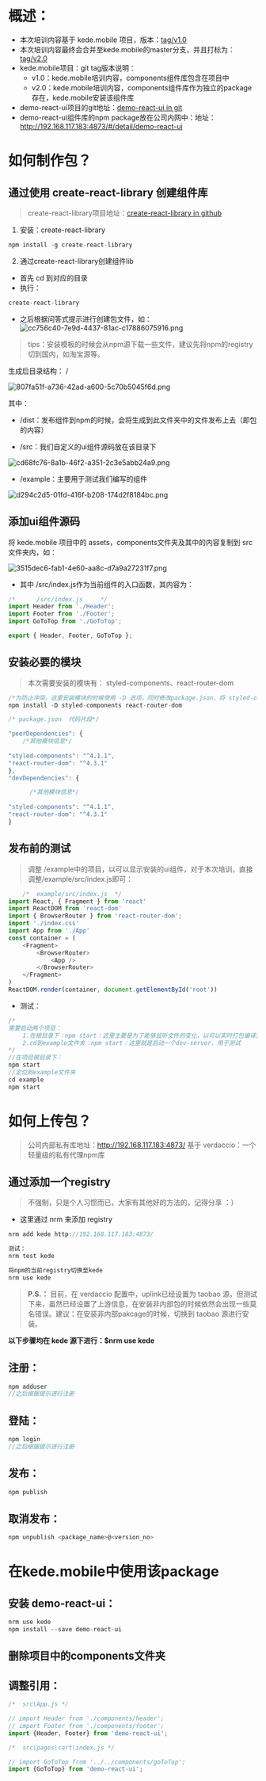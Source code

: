 # 概述：
- 本次培训内容基于 kede.mobile 项目，版本：[tag/v1.0](https://github.com/KedeIT/kede.mobile/tree/v1.0)
- 本次培训内容最终会合并至kede.mobile的master分支，并且打标为：[tag/v2.0](https://github.com/KedeIT/kede.mobile/tree/v2.0)
- kede.mobile项目：git tag版本说明：
    - v1.0：kede.mobile培训内容，components组件库包含在项目中
    - v2.0：kede.mobile培训内容，components组件库作为独立的package存在，kede.mobile安装该组件库
- demo-react-ui项目的git地址：[demo-react-ui in git](https://github.com/KedeIT/demo-react-ui)
- demo-react-ui组件库的npm package放在公司内网中：地址：http://192.168.117.183:4873/#/detail/demo-react-ui
# 如何制作包？
## 通过使用 create-react-library 创建组件库
>create-react-library项目地址：[create-react-library in github](https://github.com/transitive-bullshit/create-react-library)
>
1. 安装：create-react-library
``` javascript
npm install -g create-react-library
```
2. 通过create-react-library创建组件lib
- 首先 cd 到对应的目录
- 执行：
``` javascript
create-react-library
```
- 之后根据问答式提示进行创建包文件，如：
![cc756c40-7e9d-4437-81ac-c17886075916.png](http://pic.zhuliang.ltd/cc756c40-7e9d-4437-81ac-c17886075916.png)
>tips：安装模板的时候会从npm源下载一些文件，建议先将npm的registry切到国内，如淘宝源等。

生成后目录结构：
/

![807fa51f-a736-42ad-a600-5c70b5045f6d.png](http://pic.zhuliang.ltd/807fa51f-a736-42ad-a600-5c70b5045f6d.png)

其中：

- /dist：发布组件到npm的时候，会将生成到此文件夹中的文件发布上去（即包的内容） 

- /src：我们自定义的ui组件源码放在该目录下

![cd68fc76-8a1b-46f2-a351-2c3e5abb24a9.png](http://pic.zhuliang.ltd/cd68fc76-8a1b-46f2-a351-2c3e5abb24a9.png)

- /example：主要用于测试我们编写的组件

![d294c2d5-01fd-416f-b208-174d2f8184bc.png](http://pic.zhuliang.ltd/d294c2d5-01fd-416f-b208-174d2f8184bc.png)

## 添加ui组件源码
将 kede.mobile 项目中的 assets，components文件夹及其中的内容复制到 src 文件夹内，如：

![3515dec6-fab1-4e60-aa8c-d7a9a27231f7.png](http://pic.zhuliang.ltd/3515dec6-fab1-4e60-aa8c-d7a9a27231f7.png)
- 其中 /src/index.js作为当前组件的入口函数，其内容为：

```javascript
/*      /src/index.js     */
import Header from './Header';
import Footer from './Footer';
import GoToTop from './GoToTop';

export { Header, Footer, GoToTop };
```
## 安装必要的模块
> 本次需要安装的模块有： styled-components、react-router-dom
```javascript
/*为防止冲突，这里安装模块的时候使用 -D 选项，同时修改package.json，将 styled-components，react-router-dom添加到 peerDependencies中 */
npm install -D styled-components react-router-dom
```
```javascript
/* package.json  代码片段*/

"peerDependencies": {
    /*其他模块信息*/
 
"styled-components": "^4.1.1",
"react-router-dom": "^4.3.1"
},
"devDependencies": {

      /*其他模块信息*/
  
"styled-components": "^4.1.1",
"react-router-dom": "^4.3.1"
}
```

## 发布前的测试
>调整 /example中的项目，以可以显示安装的ui组件，对于本次培训，直接调整/example/src/index.js即可：
```javascript
    /*  example/src/index.js  */
import React, { Fragment } from 'react'
import ReactDOM from 'react-dom'
import { BrowserRouter } from 'react-router-dom'; 
import './index.css'
import App from './App'
const container = (
    <Fragment>
        <BrowserRouter>
            <App />
        </BrowserRouter>
    </Fragment>
)
ReactDOM.render(container, document.getElementById('root'))
```
- 测试：
```javascript
/*
需要启动两个项目：
    1.在根目录下：npm start：这里主要是为了能够监听文件的变化，以可以实时打包编译至dist文件夹中
    2.cd到example文件夹：npm start：这里就是启动一个dev-server，用于测试
*/
//在项目根目录下：
npm start
//定位到example文件夹
cd example
npm start
```

# 如何上传包？
> 公司内部私有库地址：http://192.168.117.183:4873/
> 基于 verdaccio：一个轻量级的私有代理npm库
## 通过添加一个registry
>不强制，只是个人习惯而已，大家有其他好的方法的，记得分享 ：）
- 这里通过 nrm 来添加 registry
```javascript
nrm add kede http://192.168.117.183:4873/

测试：
nrm test kede

将npm的当前registry切换至kede
nrm use kede
```
> **P.S.：** 目前，在 verdaccio 配置中，uplink已经设置为 taobao 源，但测试下来，虽然已经设置了上游信息，在安装非内部包的时候依然会出现一些莫名错误。建议：在安装非内部pakcage的时候，切换到 taobao 源进行安装。


**以下步骤均在 kede 源下进行：$nrm use kede**

## 注册：
```javascript
npm adduser
//之后根据提示进行注册
```
## 登陆：
```javascript
npm login
//之后根据提示进行注册
```
## 发布：
```javascript
npm publish
```
## 取消发布：
```javascript
npm unpublish <package_name>@<version_no>
```

# 在kede.mobile中使用该package
## 安装 demo-react-ui：
```javascript
nrm use kede
npm install --save demo-react-ui
```

## 删除项目中的components文件夹

## 调整引用：
```javascript
/*  src\App.js */

// import Header from './components/header';
// import Footer from './components/footer';
import {Header, Footer} from 'demo-react-ui';
```

```javascript
/*  src\pages\cart\index.js */

// import GoToTop from '../../components/goToTop';
import {GoToTop} from 'demo-react-ui';
```